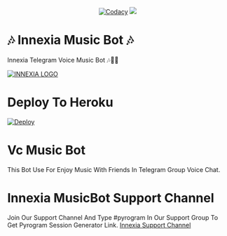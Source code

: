 <p align="center">
    <a href="https://app.codacy.com/manual/TeamInnexia/InnexiaMusicBot/dashboard"> <img src="https://img.shields.io/codacy/grade/4d58f2a402b54aed8a7d95f7add45a81?color=cyan&logo=codacy&logoColor=white&style=for-the-badge" alt="Codacy" /></a>
    <a href="https://github.com/TeamInnexia/InnexiaMusicBoT"> <img src="https://img.shields.io/github/repo-size/TeamInnexia/InnexiaMusicBot?color=cyan&logo=github&logoColor=white&style=for-the-badge" /></a>
</p>


# 🎶 Innexia Music Bot 🎶
Innexia Telegram Voice Music Bot 🎶🎸🕺

[![INNEXIA LOGO](https://telegra.ph/file/a9bc4936832efe18d0d71.jpg)](https://t.me/MafiaBot_Support)


# Deploy To Heroku 
[![Deploy](https://www.herokucdn.com/deploy/button.svg)](https://heroku.com/deploy?template=https://github.com/TeamInnexia/innexiaMusicBot/tree/master)

# Vc Music Bot 
This Bot Use For Enjoy Music With Friends In Telegram Group Voice Chat.

# Innexia MusicBot Support Channel 

Join Our Support Channel And Type #pyrogram In Our Support Group To Get Pyrogram Session Generator Link.
[Innexia Support Channel](https://t.me/PmPermit)



